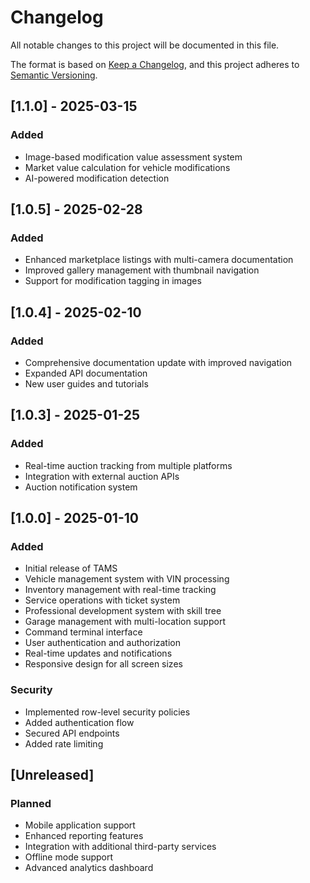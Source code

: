 
# Changelog
All notable changes to this project will be documented in this file.

The format is based on [Keep a Changelog](https://keepachangelog.com/en/1.0.0/),
and this project adheres to [Semantic Versioning](https://semver.org/spec/v2.0.0.html).

## [1.1.0] - 2025-03-15

### Added
- Image-based modification value assessment system
- Market value calculation for vehicle modifications
- AI-powered modification detection

## [1.0.5] - 2025-02-28

### Added
- Enhanced marketplace listings with multi-camera documentation
- Improved gallery management with thumbnail navigation
- Support for modification tagging in images

## [1.0.4] - 2025-02-10

### Added
- Comprehensive documentation update with improved navigation
- Expanded API documentation
- New user guides and tutorials

## [1.0.3] - 2025-01-25

### Added
- Real-time auction tracking from multiple platforms
- Integration with external auction APIs
- Auction notification system

## [1.0.0] - 2025-01-10

### Added
- Initial release of TAMS
- Vehicle management system with VIN processing
- Inventory management with real-time tracking
- Service operations with ticket system
- Professional development system with skill tree
- Garage management with multi-location support
- Command terminal interface
- User authentication and authorization
- Real-time updates and notifications
- Responsive design for all screen sizes

### Security
- Implemented row-level security policies
- Added authentication flow
- Secured API endpoints
- Added rate limiting

## [Unreleased]

### Planned
- Mobile application support
- Enhanced reporting features
- Integration with additional third-party services
- Offline mode support
- Advanced analytics dashboard
